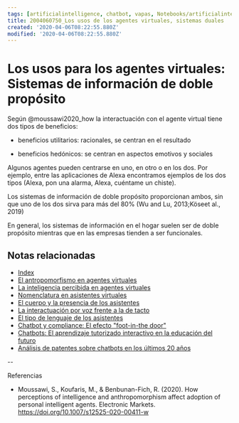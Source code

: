 ```yaml
---
tags: [artificialintelligence, chatbot, vapas, Notebooks/artificialintelligence, virtualagents, dualsystems]
title: 2004060750_Los usos de los agentes virtuales, sistemas duales
created: '2020-04-06T08:22:55.880Z'
modified: '2020-04-06T08:22:55.880Z'
---
```


# Los usos para los agentes virtuales: Sistemas de información de doble propósito

Según @moussawi2020_how la interactuación con el agente virtual tiene dos tipos de beneficios:

- beneficios utilitarios: racionales, se centran en el resultado

- beneficios hedónicos: se centran en aspectos emotivos y sociales

Algunos agentes pueden centrarse en uno, en otro o en los dos. Por ejemplo, entre las aplicaciones de Alexa encontramos ejemplos de los dos tipos (Alexa, pon una alarma, Alexa, cuéntame un chiste).

Los sistemas de información de doble propósito proporcionan ambos, sin que uno de los dos sirva para más del 80% (Wu and Lu, 2013;Köseet al., 2019)

En general, los sistemas de información en el hogar suelen ser de doble propósito mientras que en las empresas tienden a ser funcionales.

## Notas relacionadas

- [Index](_2003101705_index.md)
- [El antropomorfismo en agentes virtuales](2004060734_antropomorfismo_vapas.md)
- [La inteligencia percibida en agentes virtuales](2004060750_inteligencia_percibida_agentes_virtuales.md)
- [Nomenclatura en asistentes virtuales](2004030718_nombresasistentesvirtuales.md)
- [El cuerpo y la presencia de los asistentes](2004040921_cuerpo_presencia_fisica_asistentes_virtuales.md)
- [La interactuación por voz frente a la de tacto](2004051647_effect_voice_interactions.md)
- [El tipo de lenguaje de los asistentes](2004051732_tipo_lenguaje_asistentes.md)
- [Chatbot y compliance: El efecto "foot-in-the door"](2003241149_chatbots_footinthedoor_y_compliance.md)
- [Chatbots: El aprendizaje tutorizado interactivo en la educación del futuro](2003101700_aprendizaje_interactivo_educacion_futuro.md)
- [Análisis de patentes sobre chatbots en los últimos 20 años](2003250911_analisistextopatentesparachatbots.md)

--

Referencias 

- Moussawi, S., Koufaris, M., & Benbunan-Fich, R. (2020). How perceptions of intelligence and anthropomorphism affect adoption of personal intelligent agents. Electronic Markets. https://doi.org/10.1007/s12525-020-00411-w
